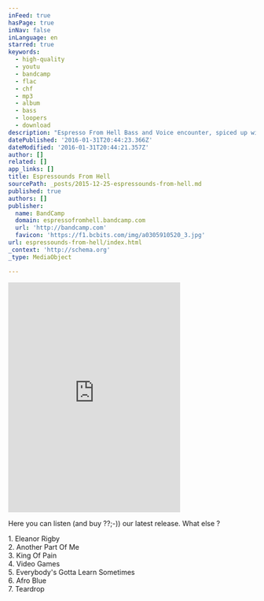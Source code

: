 ```yaml
---
inFeed: true
hasPage: true
inNav: false
inLanguage: en
starred: true
keywords:
  - high-quality
  - youtu
  - bandcamp
  - flac
  - chf
  - mp3
  - album
  - bass
  - loopers
  - download
description: "Espresso From Hell Bass and Voice encounter, spiced up with some loopers flavour, Espresso From Hell plays jazz and pop songs in it's own original way. What else ? Espresso From Hell, released 17 January 2015 1. Eleanor Rigby 2. Another Part Of Me 3. King Of Pain 4."
datePublished: '2016-01-31T20:44:23.366Z'
dateModified: '2016-01-31T20:44:21.357Z'
author: []
related: []
app_links: []
title: Espressounds From Hell
sourcePath: _posts/2015-12-25-espressounds-from-hell.md
published: true
authors: []
publisher:
  name: BandCamp
  domain: espressofromhell.bandcamp.com
  url: 'http://bandcamp.com'
  favicon: 'https://f1.bcbits.com/img/a0305910520_3.jpg'
url: espressounds-from-hell/index.html
_context: 'http://schema.org'
_type: MediaObject

---
```

<iframe src="https://cdn.embedly.com/widgets/media.html?src=https%3A%2F%2Fbandcamp.com%2FEmbeddedPlayer%2Fv%3D2%2Falbum%3D1528106459%2Fsize%3Dlarge%2Flinkcol%3D0084B4%2Fnotracklist%3Dtrue%2Ftwittercard%3Dtrue%2F&amp;url=https%3A%2F%2Fespressofromhell.bandcamp.com%2F&amp;image=https%3A%2F%2Ff1.bcbits.com%2Fimg%2Fa0305910520_5.jpg&amp;key=b7d04c9b404c499eba89ee7072e1c4f7&amp;type=text%2Fhtml&amp;schema=bandcamp" width="350" height="467" scrolling="no" frameborder="0" allowfullscreen="allowfullscreen" style=""></iframe>

Here you can listen (and buy ??;-)) our latest release. What else ? 

1\. Eleanor Rigby  
2\. Another Part Of Me  
3\. King Of Pain  
4\. Video Games  
5\. Everybody's Gotta Learn Sometimes  
6\. Afro Blue  
7\. Teardrop